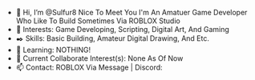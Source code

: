- 👋 Hi, I’m @Sulfur8 Nice To Meet You I'm An Amatuer Game Developer Who Like To Build Sometimes Via ROBLOX Studio
- 👀 Interests: Game Developing, Scripting, Digital Art, And Gaming
- ✒️ Skills: Basic Building, Amateur Digital Drawing, And Etc.
- 🌱 Learning: NOTHING!
- 💞️ Current Collaborate Interest(s): None As Of Now
- 📫 Contact: ROBLOX Via Message | Discord:
